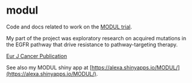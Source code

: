 # modul
Code and docs related to work on the [MODUL trial](https://clinicaltrials.gov/study/NCT02291289).

My part of the project was exploratory research on acquired mutations in the EGFR pathway that drive resistance to pathway-targeting therapy.

[Eur J Cancer Publication](https://pubmed.ncbi.nlm.nih.gov/36921494/)

See also my MODUL shiny app at [https://alexa.shinyapps.io/MODUL/](https://alexa.shinyapps.io/MODUL/).
